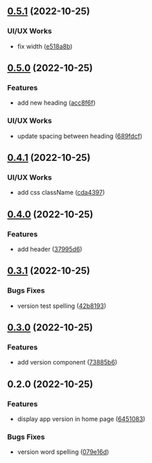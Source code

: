 

## [0.5.1](https://github.com/XimaLab/release-it-exp/compare/0.5.0...0.5.1) (2022-10-25)


### UI/UX Works

* fix width ([e518a8b](https://github.com/XimaLab/release-it-exp/commit/e518a8bae7545881d2f81285a1aea4b7c63aa9e0))

## [0.5.0](https://github.com/XimaLab/release-it-exp/compare/0.4.1...0.5.0) (2022-10-25)


### Features

* add new heading ([acc8f6f](https://github.com/XimaLab/release-it-exp/commit/acc8f6f2e54ebb4675752b998fc5c04bfb98db36))


### UI/UX Works

* update spacing between heading ([689fdcf](https://github.com/XimaLab/release-it-exp/commit/689fdcfc90870e381d5d780669cbb3eba67c2310))

## [0.4.1](https://github.com/XimaLab/release-it-exp/compare/0.4.0...0.4.1) (2022-10-25)


### UI/UX Works

* add css className ([cda4397](https://github.com/XimaLab/release-it-exp/commit/cda4397643634c78989c9e8646f28112fd656372))

## [0.4.0](https://github.com/XimaLab/release-it-exp/compare/0.3.1...0.4.0) (2022-10-25)


### Features

* add header ([37995d6](https://github.com/XimaLab/release-it-exp/commit/37995d6c8dafee5109e17a24f1d3aea070c88fc0))

## [0.3.1](https://github.com/XimaLab/release-it-exp/compare/0.3.0...0.3.1) (2022-10-25)


### Bugs Fixes

* version test spelling ([42b8193](https://github.com/XimaLab/release-it-exp/commit/42b819309dc6d5f393eabeb2da9de261f21c7805))

## [0.3.0](https://github.com/XimaLab/release-it-exp/compare/0.2.0...0.3.0) (2022-10-25)


### Features

* add version component ([73885b6](https://github.com/XimaLab/release-it-exp/commit/73885b6d0f1dbe94b64da87834002cd4697a037d))

## 0.2.0 (2022-10-25)


### Features

* display app version in home page ([6451083](https://github.com/XimaLab/release-it-exp/commit/6451083319e22f002641db9894405aa44f9792bf))


### Bugs Fixes

* version word spelling ([079e16d](https://github.com/XimaLab/release-it-exp/commit/079e16dbf84bfd8d2ff0291571a5041807e51d09))